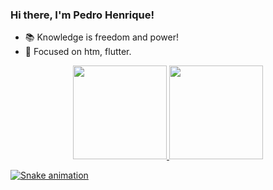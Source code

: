 ### Hi there, I'm Pedro Henrique!

- 📚 Knowledge is freedom and power!
- 🐍 Focused on htm, flutter.
<div align="center">
  <a href="https://github.com/vmc13">
  <img height="150em" src="https://github-readme-stats.vercel.app/api?username=PeedroHenrique&show_icons=true&theme=tokyonight&include_all_commits=true&count_private=true"/>
  <img height="150em" src="https://github-readme-stats.vercel.app/api/top-langs/?username=PeedroHenriqu&layout=compact&langs_count=7&theme=tokyonight"/>
</div>

  ![Snake animation](https://github.com/PeedroHenriqu/PeedroHenriqu/blob/output/github-contribution-grid-snake.svg)
